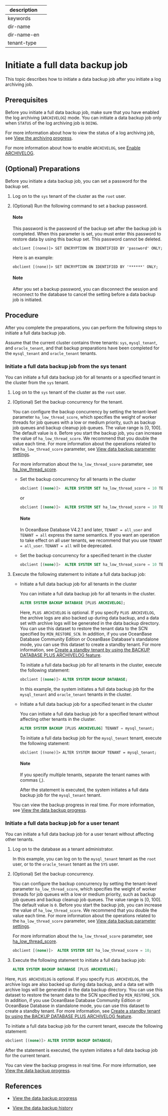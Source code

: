 |description||
|---|---|
|keywords||
|dir-name||
|dir-name-en||
|tenant-type||

# Initiate a full data backup job

This topic describes how to initiate a data backup job after you initiate a log archiving job.

## Prerequisites

Before you initiate a full data backup job, make sure that you have enabled the log archiving (`ARCHIVELOG`) mode. You can initiate a data backup job only when `STATUS` of the log archiving job is `DOING`.

   For more information about how to view the status of a log archiving job, see [View the archiving progress](../300.log-archive/600.view-log-archive-progress.md).

   For more information about how to enable `ARCHIVELOG`, see [Enable ARCHIVELOG](../300.log-archive/300.open-the-log-archive-mode.md).

## (Optional) Preparations

Before you initiate a data backup job, you can set a password for the backup set.

1. Log on to the `sys` tenant of the cluster as the `root` user.

2. (Optional) Run the following command to set a backup password.

   <main id="notice" type='explain'>
   <h4>Note</h4>
   <p>This password is the password of the backup set after the backup job is completed. When this parameter is set, you must enter this password to restore data by using this backup set. This password cannot be deleted. </p>
   </main>

   ```shell
   obclient [(none)]> SET ENCRYPTION ON IDENTIFIED BY 'password' ONLY;
   ```

   Here is an example:

   ```shell
   obclient [(none)]> SET ENCRYPTION ON IDENTIFIED BY '******' ONLY;
   ```

   <main id="notice" type='explain'>
   <h4>Note</h4>
   <p>After you set a backup password, you can disconnect the session and reconnect to the database to cancel the setting before a data backup job is initiated. </p>
   </main>

## Procedure

After you complete the preparations, you can perform the following steps to initiate a full data backup job.

Assume that the current cluster contains three tenants: `sys`, `mysql_tenant`, and `oracle_tenant`, and that backup preparations have been completed for the `mysql_tenant` and `oracle_tenant` tenants.

### Initiate a full data backup job from the sys tenant

You can initiate a full data backup job for all tenants or a specified tenant in the cluster from the `sys` tenant.

1. Log on to the `sys` tenant of the cluster as the `root` user.

2. (Optional) Set the backup concurrency for the tenant.

   You can configure the backup concurrency by setting the tenant-level parameter `ha_low_thread_score`, which specifies the weight of worker threads for job queues with a low or medium priority, such as backup job queues and backup cleanup job queues. The value range is [0, 100]. The default value is `0`. Before you start the backup job, you can increase the value of `ha_low_thread_score`. We recommend that you double the value each time. For more information about the operations related to the `ha_low_thread_score` parameter, see [View data backup parameter settings](700.parameters-of-data-backup.md).

   For more information about the `ha_low_thread_score` parameter, see [ha_low_thread_score](../../../700.reference/800.configuration-items-and-system-variables/100.system-configuration-items/400.tenant-level-configuration-items/4100.ha_high_thread_score.md).

   * Set the backup concurrency for all tenants in the cluster

      ```sql
      obclient [(none)]>  ALTER SYSTEM SET ha_low_thread_score = 10 TENANT = all_user;
      ```

      or

      ```sql
      obclient [(none)]>  ALTER SYSTEM SET ha_low_thread_score = 10 TENANT = all;
      ```

      <main id="notice" type='explain'>
      <h4>Note</h4>
      <p>In OceanBase Database V4.2.1 and later, <code>TENANT = all_user</code> and <code>TENANT = all</code> express the same semantics. If you want an operation to take effect on all user tenants, we recommend that you use <code>TENANT = all_user</code>. <code>TENANT = all</code> will be deprecated. </p>
      </main>

   * Set the backup concurrency for a specified tenant in the cluster

      ```sql
      obclient [(none)]>  ALTER SYSTEM SET ha_low_thread_score = 10 TENANT = mysql_tenant;
      ```

3. Execute the following statement to initiate a full data backup job:

   * Initiate a full data backup job for all tenants in the cluster

      You can initiate a full data backup job for all tenants in the cluster.

      ```sql
      ALTER SYSTEM BACKUP DATABASE [PLUS ARCHIVELOG];
      ```

     Here, `PLUS ARCHIVELOG` is optional. If you specify `PLUS ARCHIVELOG`, the archive logs are also backed up during data backup, and a data set with archive logs will be generated in the data backup directory. You can use this dataset to restore the tenant data to the SCN specified by `MIN_RESTORE_SCN`. In addition, if you use OceanBase Database Community Edition or OceanBase Database's standalone mode, you can use this dataset to create a standby tenant. For more information, see [Create a standby tenant by using the BACKUP DATABASE PLUS ARCHIVELOG feature](../../400.high-availability/300.physical-standby-database-disaster-recovery/200.create-a-standby-tenant/400.create-a-standby-tenant-by-backup-database-plus-archivelog.md).

      To initiate a full data backup job for all tenants in the cluster, execute the following statement:

      ```sql
      obclient [(none)]> ALTER SYSTEM BACKUP DATABASE;
      ```

      In this example, the system initiates a full data backup job for the `mysql_tenant` and `oracle_tenant` tenants in the cluster.

   * Initiate a full data backup job for a specified tenant in the cluster

      You can initiate a full data backup job for a specified tenant without affecting other tenants in the cluster.

      ```sql
      ALTER SYSTEM BACKUP [PLUS ARCHIVELOG] TENANT = mysql_tenant;
      ```

      To initiate a full data backup job for the `mysql_tenant` tenant, execute the following statement:

      ```shell
      obclient [(none)]> ALTER SYSTEM BACKUP TENANT = mysql_tenant;
      ```

      <main id="notice" type='explain'>
      <h4>Note</h4>
      <p>If you specify multiple tenants, separate the tenant names with commas (,). </p>
      </main>

      After the statement is executed, the system initiates a full data backup job for the `mysql_tenant` tenant.

   You can view the backup progress in real time. For more information, see [View the data backup progress](../400.data-backup/500.view-data-backup-progress.md).

### Initiate a full data backup job for a user tenant

You can initiate a full data backup job for a user tenant without affecting other tenants.

1. Log on to the database as a tenant administrator.

   In this example, you can log on to the `mysql_tenant` tenant as the `root` user, or to the `oracle_tenant` tenant as the `SYS` user.

2. (Optional) Set the backup concurrency.

   You can configure the backup concurrency by setting the tenant-level parameter `ha_low_thread_score`, which specifies the weight of worker threads for job queues with a low or medium priority, such as backup job queues and backup cleanup job queues. The value range is [0, 100]. The default value is `0`. Before you start the backup job, you can increase the value of `ha_low_thread_score`. We recommend that you double the value each time. For more information about the operations related to the `ha_low_thread_score` parameter, see [View data backup parameter settings](700.parameters-of-data-backup.md).

   For more information about the `ha_low_thread_score` parameter, see [ha_low_thread_score](../../../700.reference/800.configuration-items-and-system-variables/100.system-configuration-items/400.tenant-level-configuration-items/4300.ha_low_thread_score.md).

   ```sql
   obclient [(none)]>  ALTER SYSTEM SET ha_low_thread_score = 10;
   ```

3. Execute the following statement to initiate a full data backup job:



   ```sql
   ALTER SYSTEM BACKUP DATABASE [PLUS ARCHIVELOG];
   ```

  Here, `PLUS ARCHIVELOG` is optional. If you specify `PLUS ARCHIVELOG`, the archive logs are also backed up during data backup, and a data set with archive logs will be generated in the data backup directory. You can use this dataset to restore the tenant data to the SCN specified by `MIN_RESTORE_SCN`. In addition, if you use OceanBase Database Community Edition or OceanBase Database in standalone mode, you can use this dataset to create a standby tenant. For more information, see [Create a standby tenant by using the BACKUP DATABASE PLUS ARCHIVELOG feature](../../400.high-availability/300.physical-standby-database-disaster-recovery/200.create-a-standby-tenant/400.create-a-standby-tenant-by-backup-database-plus-archivelog.md).

   To initiate a full data backup job for the current tenant, execute the following statement:

   ```sql
   obclient [(none)]> ALTER SYSTEM BACKUP DATABASE;
   ```

   After the statement is executed, the system initiates a full data backup job for the current tenant.

   You can view the backup progress in real time. For more information, see [View the data backup progress](../400.data-backup/500.view-data-backup-progress.md).

## References

* [View the data backup progress](../400.data-backup/500.view-data-backup-progress.md)

* [View the data backup history](../400.data-backup/600.view-data-backup-history.md)
